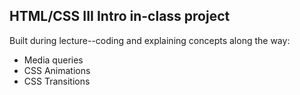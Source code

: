 ## HTML/CSS III Intro in-class project

Built during lecture--coding and explaining concepts along the way:
- Media queries
- CSS Animations
- CSS Transitions